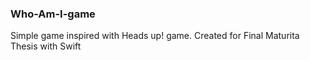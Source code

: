 ### Who-Am-I-game
Simple game inspired with Heads up! game. Created for Final Maturita Thesis with Swift

